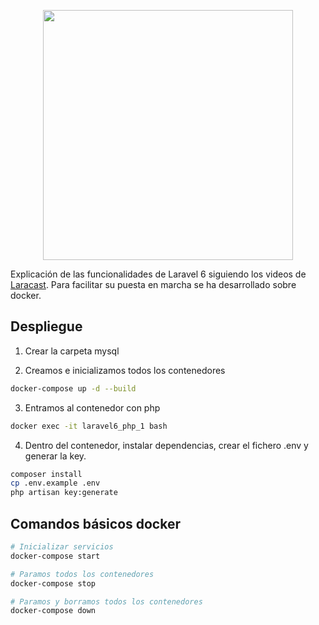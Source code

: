 
<p align="center"><img src="https://res.cloudinary.com/dtfbvvkyp/image/upload/v1566331377/laravel-logolockup-cmyk-red.svg" width="400"></p>

Explicación de las funcionalidades de Laravel 6 siguiendo los videos de [Laracast](https://laracasts.com/series/laravel-6-from-scratch). Para facilitar su puesta en marcha se ha desarrollado sobre docker.

## Despliegue

1. Crear la carpeta mysql

2. Creamos e inicializamos todos los contenedores
```sh
docker-compose up -d --build
```

3. Entramos al contenedor con php
```sh
docker exec -it laravel6_php_1 bash
```

4. Dentro del contenedor, instalar dependencias, crear el fichero .env y generar la key.
```sh
composer install
cp .env.example .env
php artisan key:generate
```

## Comandos básicos docker
```sh
# Inicializar servicios
docker-compose start

# Paramos todos los contenedores
docker-compose stop

# Paramos y borramos todos los contenedores
docker-compose down
```


